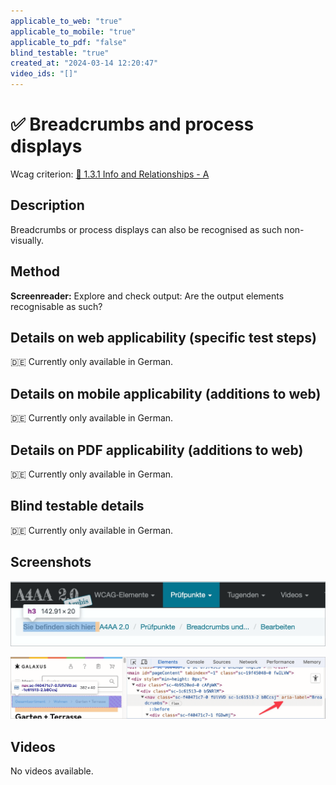 ```yaml
---
applicable_to_web: "true"
applicable_to_mobile: "true"
applicable_to_pdf: "false"
blind_testable: "true"
created_at: "2024-03-14 12:20:47"
video_ids: "[]"
---
```


# ✅ Breadcrumbs and process displays

Wcag criterion: [📜 1.3.1 Info and Relationships - A](..)

## Description

Breadcrumbs or process displays can also be recognised as such non-visually.

## Method

**Screenreader:** Explore and check output: Are the output elements recognisable as such?

## Details on web applicability (specific test steps)

🇩🇪 Currently only available in German.

## Details on mobile applicability (additions to web)

🇩🇪 Currently only available in German.

## Details on PDF applicability (additions to web)

🇩🇪 Currently only available in German.

## Blind testable details

🇩🇪 Currently only available in German.

## Screenshots

![Breadcrumbs in A4AA](images/breadcrumbs-in-a4aa.png)

![Breadcrumbs auf Galaxus](images/breadcrumbs-auf-galaxus.png)

## Videos

No videos available.
